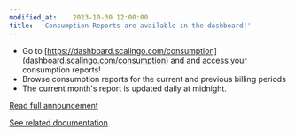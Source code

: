 ```yaml
---
modified_at:	2023-10-30 12:00:00
title:	'Consumption Reports are available in the dashboard!'
---
```


* Go to [https://dashboard.scalingo.com/consumption](dashboard.scalingo.com/consumption) and and access your consumption reports!
* Browse consumption reports for the current and previous billing periods
* The current month's report is updated daily at midnight.

[Read full announcement](#)

[See related documentation](https://doc.scalingo.com/platform/internals/consumption-reports)
